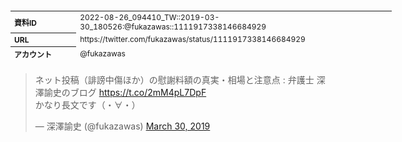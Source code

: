 <table style="font-size: 9pt; width: 610px; margin-bottom: 20px; height: 80px;">
<tbody>
    <tr>
        <th align=left>資料ID</th>
        <td align=left>2022-08-26_094410_TW::2019-03-30_180526:@fukazawas::1111917338146684929</td>
    </tr>
    <tr>
        <th align=left>URL</th>
        <td align=left>https://twitter.com/fukazawas/status/1111917338146684929</td>
    </tr>
    <tr>
        <th align=left>アカウント</th>
        <td align=left>@fukazawas</td>
    </tr>
    <tr>
        <th align=left>ユーザ名</th>
        <td align=left>深澤諭史</td>
    </tr>
    <tr>
        <th align=left>ツイートの記録日時</th>
        <td align=left>2022-08-26_094410_</td>
    </tr>
</tbody>
</table>
<blockquote class="twitter-tweet" data-width="450"  data-lang="ja"><p lang="ja" dir="ltr">ネット投稿（誹謗中傷ほか）の慰謝料額の真実・相場と注意点 : 弁護士 深澤諭史のブログ <a href="https://t.co/2mM4pL7DpF">https://t.co/2mM4pL7DpF</a><br>かなり長文です（・∀・）</p>&mdash; 深澤諭史 (@fukazawas) <a href="https://twitter.com/fukazawas/status/1111917338146684929?ref_src=twsrc%5Etfw">March 30, 2019</a></blockquote>
<script async src="https://platform.twitter.com/widgets.js" charset="utf-8"></script>


